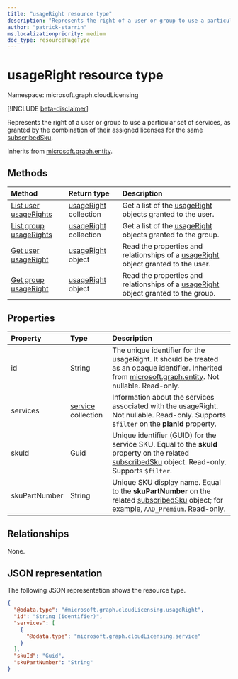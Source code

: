 ```yaml
---
title: "usageRight resource type"
description: "Represents the right of a user or group to use a particular set of services."
author: "patrick-starrin"
ms.localizationpriority: medium
doc_type: resourcePageType
---
```


# usageRight resource type

Namespace: microsoft.graph.cloudLicensing

[!INCLUDE [beta-disclaimer](../../includes/beta-disclaimer.md)]

Represents the right of a user or group to use a particular set of services, as granted by the combination of their assigned licenses for the same [subscribedSku](../resources/subscribedsku.md).

Inherits from [microsoft.graph.entity](../resources/entity.md).

## Methods
|Method|Return type|Description|
|:---|:---|:---|
|[List user usageRights](../api/cloudlicensing-usercloudlicensing-list-usagerights.md)|[usageRight](../resources/cloudlicensing-usageright.md) collection|Get a list of the [usageRight](../resources/cloudlicensing-usageright.md) objects granted to the user.|
|[List group usageRights](../api/cloudlicensing-groupcloudlicensing-list-usagerights.md)|[usageRight](../resources/cloudlicensing-usageright.md) collection|Get a list of the [usageRight](../resources/cloudlicensing-usageright.md) objects granted to the group.|
|[Get user usageRight](../api/cloudlicensing-usercloudlicensing-get-usageright.md)|[usageRight](../resources/cloudlicensing-usageright.md) object|Read the properties and relationships of a [usageRight](../resources/cloudlicensing-usageright.md) object granted to the user.|
|[Get group usageRight](../api/cloudlicensing-groupcloudlicensing-get-usageright.md)|[usageRight](../resources/cloudlicensing-usageright.md) object|Read the properties and relationships of a [usageRight](../resources/cloudlicensing-usageright.md) object granted to the group.|

## Properties
|Property|Type|Description|
|:---|:---|:---|
|id|String|The unique identifier for the usageRight. It should be treated as an opaque identifier. Inherited from [microsoft.graph.entity](../resources/entity.md). Not nullable. Read-only.|
|services|[service](../resources/cloudlicensing-service.md) collection| Information about the services associated with the usageRight. Not nullable. Read-only. Supports `$filter` on the **planId** property. |
|skuId|Guid| Unique identifier (GUID) for the service SKU. Equal to the **skuId** property on the related [subscribedSku](subscribedsku.md) object. Read-only. Supports `$filter`. |
|skuPartNumber|String| Unique SKU display name. Equal to the **skuPartNumber** on the related [subscribedSku](subscribedsku.md) object; for example, `AAD_Premium`. Read-only. |

## Relationships
None.

## JSON representation
The following JSON representation shows the resource type.
<!-- {
  "blockType": "resource",
  "keyProperty": "id",
  "@odata.type": "microsoft.graph.cloudLicensing.usageRight",
  "baseType": "microsoft.graph.entity",
  "openType": false
}
-->
``` json
{
  "@odata.type": "#microsoft.graph.cloudLicensing.usageRight",
  "id": "String (identifier)",
  "services": [
    {
      "@odata.type": "microsoft.graph.cloudLicensing.service"
    }
  ],
  "skuId": "Guid",
  "skuPartNumber": "String"
}
```
